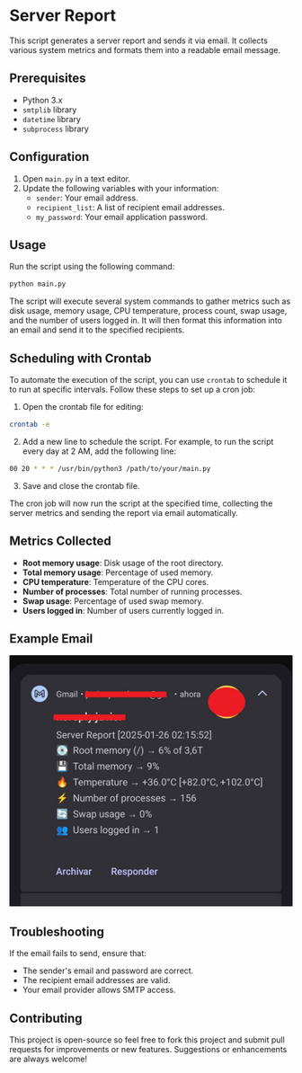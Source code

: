 # Server Report

This script generates a server report and sends it via email. It collects various system metrics and formats them into a readable email message.

## Prerequisites

- Python 3.x
- `smtplib` library
- `datetime` library
- `subprocess` library

## Configuration

1. Open `main.py` in a text editor.
2. Update the following variables with your information:
    - `sender`: Your email address.
    - `recipient_list`: A list of recipient email addresses.
    - `my_password`: Your email application password.

## Usage

Run the script using the following command:

```sh
python main.py
```

The script will execute several system commands to gather metrics such as disk usage, memory usage, CPU temperature, process count, swap usage, and the number of users logged in. It will then format this information into an email and send it to the specified recipients.

## Scheduling with Crontab

To automate the execution of the script, you can use `crontab` to schedule it to run at specific intervals. Follow these steps to set up a cron job:

1. Open the crontab file for editing:
  ```sh
  crontab -e
  ```

2. Add a new line to schedule the script. For example, to run the script every day at 2 AM, add the following line:
  ```sh
  00 20 * * * /usr/bin/python3 /path/to/your/main.py
  ```

3. Save and close the crontab file.

The cron job will now run the script at the specified time, collecting the server metrics and sending the report via email automatically.

## Metrics Collected

- **Root memory usage**: Disk usage of the root directory.
- **Total memory usage**: Percentage of used memory.
- **CPU temperature**: Temperature of the CPU cores.
- **Number of processes**: Total number of running processes.
- **Swap usage**: Percentage of used swap memory.
- **Users logged in**: Number of users currently logged in.

## Example Email

<p align="center">
  <img src="img/image.jpg" alt="ServerReportMail">
</p>


## Troubleshooting

If the email fails to send, ensure that:
- The sender's email and password are correct.
- The recipient email addresses are valid.
- Your email provider allows SMTP access.

## Contributing

This project is open-source so feel free to fork this project and submit pull requests for improvements or new features. Suggestions or enhancements are always welcome!